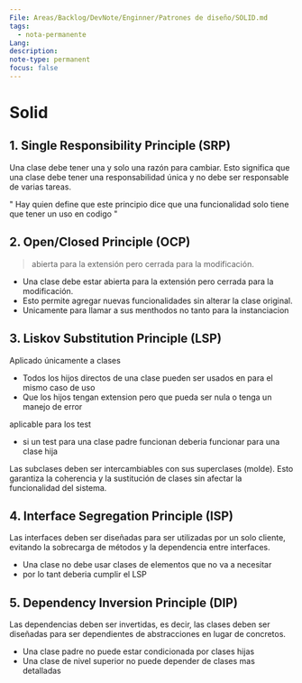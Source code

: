```yaml
---
File: Areas/Backlog/DevNote/Enginner/Patrones de diseño/SOLID.md
tags:
  - nota-permanente
Lang: 
description: 
note-type: permanent
focus: false
---
```



# Solid

## 1. **Single Responsibility Principle (SRP)**

Una clase debe tener una y solo una razón para cambiar. 
Esto significa que una clase debe tener una responsabilidad única y no debe ser responsable de varias tareas.

" Hay quien define que este principio dice que una funcionalidad solo tiene que tener un uso en codigo "

## 2. **Open/Closed Principle (OCP)** 

> abierta para la extensión pero cerrada para la modificación.

 - Una clase debe estar abierta para la extensión pero cerrada para la modificación.
 -  Esto permite agregar nuevas funcionalidades sin alterar la clase original.
 - Unicamente para llamar a sus menthodos no tanto para la instanciacion


## 3. **Liskov Substitution Principle (LSP)** 

Aplicado únicamente a clases 
- Todos los hijos directos de una clase pueden ser usados en para el mismo caso de uso
- Que los hijos tengan extension pero que pueda ser nula o tenga un manejo de error

aplicable para los test
- si un test para una clase padre funcionan deberia funcionar para una clase hija


Las subclases deben ser intercambiables con sus superclases (molde). 
Esto garantiza la coherencia y la sustitución de clases sin afectar la funcionalidad del sistema.




## 4. **Interface Segregation Principle (ISP)**

Las interfaces deben ser diseñadas para ser utilizadas por un solo cliente, evitando la sobrecarga de métodos y la dependencia entre interfaces.

- Una clase no debe usar clases de elementos que no va a necesitar 
- por lo tant deberia cumplir el LSP


## 5. **Dependency Inversion Principle (DIP)**

Las dependencias deben ser invertidas, es decir, 
las clases deben ser diseñadas para ser dependientes de abstracciones en lugar de concretos.

- Una clase padre no puede estar condicionada por clases hijas
- Una clase de nivel superior no puede depender de clases mas detalladas